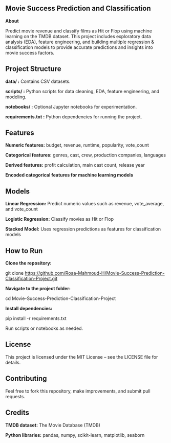 ## Movie Success Prediction and Classification
**About**

Predict movie revenue and classify films as Hit or Flop using machine learning on the TMDB dataset. This project includes exploratory data analysis (EDA), feature engineering, and building multiple regression & classification models to provide accurate predictions and insights into movie success factors.

 ## Project Structure

**data/ :** Contains CSV datasets.

**scripts/ :** Python scripts for data cleaning, EDA, feature engineering, and modeling.

**notebooks/ :** Optional Jupyter notebooks for experimentation.

**requirements.txt :** Python dependencies for running the project.

## Features

**Numeric features:** budget, revenue, runtime, popularity, vote_count

**Categorical features:** genres, cast, crew, production companies, languages

**Derived features:** profit calculation, main cast count, release year

**Encoded categorical features for machine learning models**

## Models

**Linear Regression:** Predict numeric values such as revenue, vote_average, and vote_count

**Logistic Regression:** Classify movies as Hit or Flop

**Stacked Model:** Uses regression predictions as features for classification models

 ## How to Run

**Clone the repository:**

git clone https://github.com/Roaa-Mahmoud-H/Movie-Success-Prediction-Classification-Project.git


**Navigate to the project folder:**

cd Movie-Success-Prediction-Classification-Project


**Install dependencies:**

pip install -r requirements.txt


Run scripts or notebooks as needed.


## License

This project is licensed under the MIT License – see the LICENSE file for details.

## Contributing

Feel free to fork this repository, make improvements, and submit pull requests.

## Credits

**TMDB dataset:** The Movie Database (TMDB)

**Python libraries:** pandas, numpy, scikit-learn, matplotlib, seaborn
